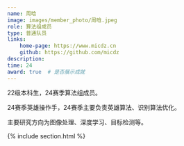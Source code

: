```yaml
---
name: 周晗
image: images/member_photo/周晗.jpeg
role: 算法组成员
type: 普通队员
links:
    home-page: https://www.micdz.cn
    github: https://github.com/micdz
description:
time: 24
award: true  # 是否展示成就
---
```


22级本科生，24赛季算法组成员。

24赛季英雄操作手，24赛季主要负责英雄算法、识别算法优化。

主要研究方向为图像处理、深度学习、目标检测等。

{% include section.html %}

